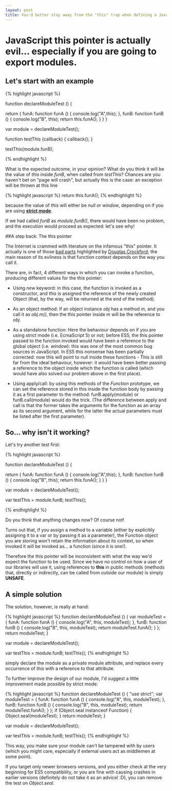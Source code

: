 ```yaml
---
layout: post
title: You'd better stay away from the "this" trap when defining a JavaScript module
---
```


# JavaScript this pointer is actually evil... especially if you are going to export modules.

## Let's start with an example

{% highlight javascript %}

function declareModuleTest () {

  return {
    funA: function funA () {
      console.log("A",this);
    },
    funB: function funB () {
      console.log("B", this);
      return this.funA();
    }
  }
}

var module = declareModuleTest();

function testThis (callback) {
  callback();
}

testThis(module.funB);

{% endhighlight %}

What is the expected outcome, in your opinion? What do you think it will be the value of _this_ inside _funB_, when called from _testThis_?
Chances are you haven't bet on "page will crash", but actually this is the case: an exception will be thrown at this line

{% highlight javascript %}
    return this.funA();
{% endhighlight %}

because the value of _this_ will either be _null_ or _window_, depending on if you are using [**strict mode**](http://ejohn.org/blog/ecmascript-5-strict-mode-json-and-more/).

If we had called _funB_ as _module.funB()_, there would have been no problem, and the execution would proceed as expected: let's see why!


##A step back: The this pointer

The Internet is crammed with literature on the infamous "this" pointer. It actually is one of those [bad parts](http://yuiblog.com/blog/2007/06/08/video-crockford-goodstuff/) highlighted by [Douglas Crockford](http://javascript.crockford.com/); the main reason of its evilness is that function context depends on the way you call it.

There are, in fact, 4 different ways in which you can invoke a function, producing different values for the this pointer:


* Using _new_ keyword: in this case, the function is invoked as a constructor, and _this_ is assigned the reference of the newly created Object (that, by the way, will be returned at the end of the method).

* As an object method: If an object instance _obj_ has a method _m_, and you call it as _obj.m()_, then the this pointer inside m will be the reference to _obj_.

* As a standalone function: Here the behaviour depends on if you are using strict mode (i.e. EcmaScript 5) or not; before ES5, the this pointer passed to the function invoked would have been a reference to the global object (i.e. _window_): this was one of the most common bug sources in JavaScript. In ES5 this nonsense has been partially corrected: now this will point to null inside these functions - This is still far from the ideal behaviour, however: it would have been better passing a reference to the object inside which the function is called (which would have also solved our problem above in the first place).

* Using apply/call: by using this methods of the _Function_ prototype, we can set the reference stored in this inside the function body by passing it as a first parameter to the method: funB.apply(module) or funB.call(module) would do the trick. (The difference between apply and call is that the former takes the arguments for the function as an array as its second argument, while for the latter the actual parameters must be listed after the first parameter).

## So... why isn't it working?

Let's try another test first:

{% highlight javascript %}

function declareModuleTest () {

  return {
    funA: function funA () {
      console.log("A",this);
    },
    funB: function funB () {
      console.log("B", this);
      return this.funA();
    }
  }
}

var module = declareModuleTest();

var testThis = module.funB;
testThis();

{% endhighlight %}

Do you think that anything changes now? Of course not!

Turns out that, if you assign a method to a variable (either by explicitily assigning it to a var or by passing it as a parameter), the Function object you are storing won't retain the information about its context, so when invoked it will be invoked as... a function (since it is one!).

Therefore the this pointer will be inconsistent with what the way we'd expect the function to be used.
Since we have no control on how a user of our libraries will use it, using references to **this** in public methods (methods that, directly or indirectly, can be called from outside our module) is simply **UNSAFE**.

## A simple solution

The solution, however, is really at hand:

{% highlight javascript %}
function declareModuleTest () {
  var moduleTest = {
    funA: function funA () {
      console.log("A", this, moduleTest);
    },
    funB: function funB () {
      console.log("B", this, moduleTest);
      return moduleTest.funA();
    }
  };
  return moduleTest;
}

var module = declareModuleTest();

var testThis = module.funB;
testThis();
{% endhighlight %}

simply declare the module as a private module attribute, and replace every occurrence of _this_ with a reference to that attribute.

To further improve the design of our module, I'd suggest a little improvement made possible by strict mode:

{% highlight javascript %}
function declareModuleTest () {
  "use strict";
  var moduleTest = {
    funA: function funA () {
      console.log("A", this, moduleTest);
    },
    funB: function funB () {
      console.log("B", this, moduleTest);
      return moduleTest.funA();
    }
  };
  if (Object.seal instanceof Function) {
    Object.seal(moduleTest);
  }
  return moduleTest;
}

var module = declareModuleTest();

var testThis = module.funB;
testThis();
{% endhighlight %}

This way, you make sure your module can't be tampered with by users (which you might care, especially if external users act as middlemen at some point).

If you target only newer browsers versions, and you either check at the very beginning for ES5 compatibility, or you are fine with causing crashes in earlier versions (definitely do not take it as an advice! :D), you can remove the test on _Object.seal_.
